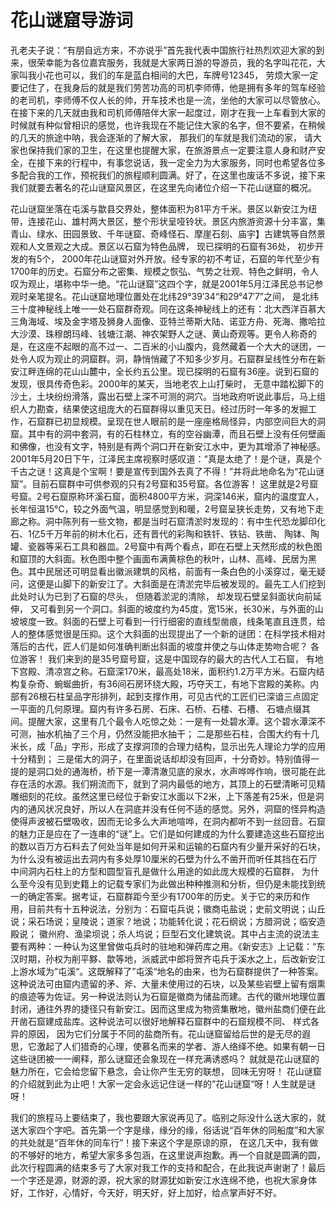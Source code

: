 # 花山谜窟导游词  
孔老夫子说：“有朋自远方来，不亦说乎”首先我代表中国旅行社热烈欢迎大家的到来，很荣幸能为各位嘉宾服务，我就是大家两日游的导游员，我的名字叫花花，大家叫我小花也可以，我们的车是蓝白相间的大巴，车牌号12345， 劳烦大家一定要记住了，在我身后的就是我们劳苦功高的司机李师傅，他是拥有多年的驾车经验的老司机，李师傅不仅人长的帅，开车技术也是一流，坐他的大家可以尽管放心。在接下来的几天就由我和司机师傅陪伴大家一起度过，刚才在我一上车看到大家的时候就有种似曾相识的感觉，也许我现在不能记住大家的名字，但不要紧，在稍候的几天的旅途中呐，我会逐渐的了解大家， 那我们的车就是我们流动的家， 请大家也保持我们家的卫生，在这里也提醒大家，在旅游景点一定要注意人身和财产安全，在接下来的行程中，有事您说话，我一定全力为大家服务，同时也希望各位多多配合我的工作，预祝我们的旅程顺利圆满。好了，在这里也废话不多说，接下来我们就要去著名的花山谜窟风景区，在这里先向诸位介绍一下花山谜窟的概况。  

花山谜窟坐落在屯溪与歙县交界处，整体面积为81平方千米。景区以新安江为纽带，连接花山、雄村两大景区，整个形状呈哑铃状。景区内旅游资源十分丰富，集青山、绿水、田园景致、千年谜窟、奇峰怪石、摩崖石刻、庙宇】古建筑等自然景观和人文景观之大成。景区以石窟为特色品牌， 现已探明的石窟有36处， 初步开发的有5个， 2000年花山谜窟对外开放。经专家的初不考证，石窟的年代至少有1700年的历史。石窟分布之密集、规模之恢弘、气势之壮观、特色之鲜明，令人叹为观止，堪称中华一绝。“花山谜窟”这四个字，就是2001年5月江泽民总书记参观时亲笔提名。花山谜窟地理位置处在北纬29°39′34“和29°47′7”之间， 是北纬三十度神秘线上唯一一处石窟群奇观。同在这条神秘线上的还有：北大西洋百慕大三角海域、埃及金字塔及狮身人面像、亚特兰蒂斯大陆、诺亚方舟、死海、撒哈拉大沙漠、珠穆朗玛峰、钱塘江潮、神农架野人之谜、黄山奇观等。更令人称奇的是，在这座不起眼的高不过一、二百米的小山腹内，竟然藏着一个大大的谜团，一处令人叹为观止的洞窟群。洞，静悄悄藏了不知多少岁月。石窟群呈线性分布在新安江畔连绵的花山山麓中，全长约五公里。现已探明的石窟有36座。说到石窟的发现，很具传奇色彩。2000年的某天，当地老农上山打柴时， 无意中踏松脚下的沙土，土块纷纷滑落，露出石壁上深不可测的洞穴。当地政府听说此事后，马上组织人力勘查，结果使这组庞大的石窟群得以重见天日。经过历时一年多的发掘工作，石窟群已初显规模。呈现在世人眼前的是一座座格局怪异，内部空间巨大的洞窟。其中有的洞中套洞，有的石柱林立，有的空谷幽潭，而且石壁上没有任何壁画和佛像，也没有文字，特别是有两个洞口开在新安江水中，更为其增添了神秘感。2001年5月20日下午，江泽民主席视察时感叹道：“真是太绝了！是个谜，真是个千古之谜！这真是个宝啊！要是宣传到国外去真了不得！”并将此地命名为“花山谜窟”。目前石窟群中可供参观的只有2号窟和35号窟。各位游客！ 这里就是2号窟号窟。2号石窟原称环溪石窟，面积4800平方米，洞深146米，窟内的温度宜人， 长年恒温15°C，较之外面气温，明显感觉到和暖，2号窟呈狭长走势，又有地下走廊之称。洞中陈列有一些文物，都是当时石窟清淤时发现的：有中生代恐龙脚印化石、1亿5千万年前的树木化石，还有晋代的彩陶和铁钎、铁钻、铁凿、 陶钵、陶罐、瓷器等采石工具和器皿。2号窟中有两个看点，即在石壁上天然形成的秋色图和窟顶的大斜面。秋色图中整个画面布满黄棕色的秋叶，山林、高峰、民居为黑色。其中民居还可明显看出徽派建筑的风格，前面有一条白色的小溪穿过，毫无疑问，这便是山脚下的新安江了。大斜面是在清淤完毕后被发现的。最先工人们挖到此处时认为已到了石窟的尽头， 但随着淤泥的清除， 却发现石壁呈斜面状向前延伸， 又可看到另一个洞口。斜面的坡度约为45度，宽15米，长30米，与外面的山坡坡度一致。斜面的石壁上可看到一行行细密的直线型凿痕，线条笔直且连贯，给人的整体感觉很是压抑。这个大斜面的出现提出了一个新的谜团：在科学技术相对落后的古代，匠人们是如何准确判断出斜面的坡度并使之与山体走势吻合呢？ 各位游客！ 我们来到的是35号窟号窟，这是中国现存的最大的古代人工石窟， 有地下宫殿、清凉宫之称。石窟深170米，最高处18米，面积约1.2万平方米。石窟内结构复杂奇、蜿蜒曲折，有36间石房环绕大殿，巧夺天工，有地下宫殿的美称。内部有26根石柱呈品字形排列，起到支撑作用，可见古代的工匠们已深谙三点固定一平面的几何原理。窟内有许多石房、石床、石桥、石楼、石槽、 石塘点缀其间。提醒大家，这里有几个最令人吃惊之处：一是有一处碧水潭。这个碧水潭深不可测，抽水机抽了三个月，仍然没能把水抽干； 二是那些石柱，合围大约有十几米长，成「品」字形，形成了支撑洞顶的合理力结构，显示出先人理论力学的应用十分精到； 三是偌大的洞子，在里面说话却却没有回声，十分奇妙。特别值得一提的是洞口处的通海桥，桥下是一潭清澈见底的泉水，水声哗哗作响，很可能在此存在活的水源。我们朔流而下，就到了洞内最低的地方，其顶上的石壁清晰可见精雕细刻的花纹。虽然这里已经位于新安江水面以下2米，上下落差有25米，但是洞内的通风状况良好，所以人在洞底并没有任何不适的感觉。另外，洞窟的怪异构造使得声波被石壁吸收，因而无论多么大声地喧哗，在洞内都听不到一丝回音。石窟的魅力正是应在了一连串的“谜”上。它们是如何建成的为什么要建造这些石窟挖出的数以百万方石料去了何处当年是如何开采和运输的石窟内有少量开采好的石块，为什么没有被运出去洞内有多处厚10厘米的石壁为什么不凿开而听任其挡在石厅中间洞内石柱上的方型和圆型盲孔是做什么用途的如此庞大规模的石窟群， 为什么至今没有见到史籍上的记载专家们为此做出种种推测和分析，但仍是未能找到统一的确定答案。据考证，石窟群距今至少有1700年的历史。关于它的来历和作用，目前共有十五种说法，分别为：石窟屯兵说；徽商屯盐说；史前文明说；山丘说；采石场说；皇陵说；道家？地说；功能转化说；花石纲说；方腊洞说；临安造殿说； 徽州府、渔梁坝说；杀人坞说；巨型石文化建筑说。其中占主流的说法主要有两种：一种认为这里曾做屯兵时的驻地和弹药库之用。《新安志》上记载：“东汉时期，孙权为削平黟、歙等地，派威武中郎将贺齐屯兵于溪水之上，后改新安江上游水域为”屯溪“。这既解释了”屯溪“地名的由来，也为石窟群提供了一种答案。这种说法可由窟内遗留的矛、斧、大量未使用过的石块，以及某些岩壁上留有烟熏的痕迹等为佐证。另一种说法则认为石窟是徽商为储盐而建。古代的徽州地理位置封闭，通往外界的捷径只有新安江。因而这里成为物资集散地，徽州盐商们便在此开凿石窟建成盐库。这种说法可以很好地解释石窟群中的石窟规模不同、 样式各异的原因， 因为它们分属于不同的盐商所有。花山谜窟留给后世的是无尽的遐思，它激起了人们猎奇的心理，使慕名而来的学者、游人络绎不绝。如果有朝一日这些谜团被一一阐释，那么谜窟还会象现在一样充满诱惑吗？ 就就是花山谜窟的魅力所在，它会给您留下悬念，会让你产生无穷的联想， 回味无穷呀！ 花山谜窟的介绍就到此为止吧！大家一定会永远记住谜一样的”花山谜窟“呀！人生就是谜呀！  

我们的旅程马上要结束了，我也要跟大家说再见了。临别之际没什么送大家的，就送大家四个字吧。首先第一个字是缘，缘分的缘，俗话说“百年休的同船度”和大家的共处就是“百年休的同车行”！接下来这个字是原谅的原， 在这几天中，我有做的不够好的地方，希望大家多多包涵，在这里说声抱歉。再一个自就是圆满的圆，此次行程圆满的结束多亏了大家对我工作的支持和配合，在此我说声谢谢了！最后一个字还是源，财源的源，祝大家的财源犹如新安江水连绵不绝，也祝大家身体好，工作好，心情好，今天好，明天好，好上加好，给点掌声好不好。  
